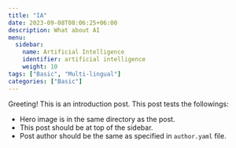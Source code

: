 ```yaml
---
title: "IA"
date: 2023-09-08T08:06:25+06:00
description: What about AI
menu:
  sidebar:
    name: Artificial Intelligence
    identifier: artificial intelligence
    weight: 10
tags: ["Basic", "Multi-lingual"]
categories: ["Basic"]
---
```


Greeting! This is an introduction post. This post tests the followings:

- Hero image is in the same directory as the post.
- This post should be at top of the sidebar.
- Post author should be the same as specified in `author.yaml` file.